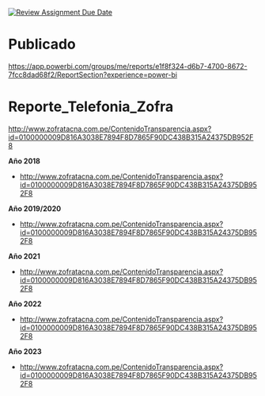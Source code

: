 [![Review Assignment Due Date](https://classroom.github.com/assets/deadline-readme-button-24ddc0f5d75046c5622901739e7c5dd533143b0c8e959d652212380cedb1ea36.svg)](https://classroom.github.com/a/uwypABzL)
# Publicado
https://app.powerbi.com/groups/me/reports/e1f8f324-d6b7-4700-8672-7fcc8dad68f2/ReportSection?experience=power-bi

# Reporte_Telefonia_Zofra

http://www.zofratacna.com.pe/ContenidoTransparencia.aspx?id=0100000009D816A3038E7894F8D7865F90DC438B315A24375DB952F8

**Año 2018**
- http://www.zofratacna.com.pe/ContenidoTransparencia.aspx?id=0100000009D816A3038E7894F8D7865F90DC438B315A24375DB952F8

**Año 2019/2020**
- http://www.zofratacna.com.pe/ContenidoTransparencia.aspx?id=0100000009D816A3038E7894F8D7865F90DC438B315A24375DB952F8

**Año 2021**
- http://www.zofratacna.com.pe/ContenidoTransparencia.aspx?id=0100000009D816A3038E7894F8D7865F90DC438B315A24375DB952F8

**Año 2022**
- http://www.zofratacna.com.pe/ContenidoTransparencia.aspx?id=0100000009D816A3038E7894F8D7865F90DC438B315A24375DB952F8

**Año 2023**
- http://www.zofratacna.com.pe/ContenidoTransparencia.aspx?id=0100000009D816A3038E7894F8D7865F90DC438B315A24375DB952F8
